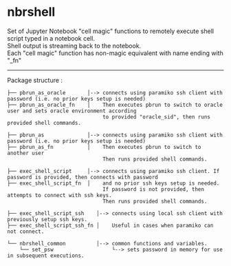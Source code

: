 # nbrshell
Set of Jupyter Notebook "cell magic" functions to remotely execute shell script typed in a notebook cell.   
Shell output is streaming back to the notebook.   
Each "cell magic" function has non-magic equivalent with name ending with "_fn"

---

Package structure :

    ├── pbrun_as_oracle       │--> connects using paramiko ssh client with password (i.e. no prior keys setup is needed)
    ├── pbrun_as_oracle_fn    │    Then executes pbrun to switch to oracle user and sets oracle environment according 
                                   to provided "oracle_sid", then runs provided shell commands.

    ├── pbrun_as              │--> connects using paramiko ssh client with password (i.e. no prior keys setup is needed)
    ├── pbrun_as_fn           │    Then executes pbrun to switch to another user
                                   Then runs provided shell commands.
    
    ├── exec_shell_script     │--> connects using paramiko ssh client. If password is provided, then connects with password
    ├── exec_shell_script_fn  │    and no prior ssh keys setup is needed.
                                   If password is not provided, then attempts to connect with ssh keys.
                                   Then runs provided shell commands.

    ├── exec_shell_script_ssh    │--> connects using local ssh client with previously setup ssh keys.
    ├── exec_shell_script_ssh_fn │    Useful in cases when paramiko can not connect.

    └── nbrshell_common          │--> common functions and variables.
        └── set_psw                   └--> sets password in memory for use in subsequent executions.
